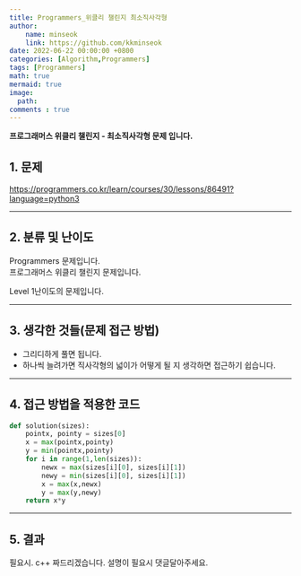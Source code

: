 ```yaml
---
title: Programmers_위클리 챌린지 최소직사각형
author: 
    name: minseok
    link: https://github.com/kkminseok
date: 2022-06-22 00:00:00 +0800
categories: [Algorithm,Programmers]
tags: [Programmers]
math: true
mermaid: true
image: 
  path: 
comments : true
---
```

**프로그래머스 위클리 챌린지 - 최소직사각형 문제 입니다.**

## 1. 문제
<https://programmers.co.kr/learn/courses/30/lessons/86491?language=python3>

-----  

## 2. 분류 및 난이도

Programmers 문제입니다.  
프로그래머스 위클리 챌린지 문제입니다.

Level 1난이도의 문제입니다. 


-----  

## 3. 생각한 것들(문제 접근 방법)

- 그리디하게 풀면 됩니다.
- 하나씩 늘려가면 직사각형의 넓이가 어떻게 될 지 생각하면 접근하기 쉽습니다.


-----  

## 4. 접근 방법을 적용한 코드

```python
def solution(sizes):
    pointx, pointy = sizes[0]
    x = max(pointx,pointy)
    y = min(pointx,pointy)
    for i in range(1,len(sizes)):
        newx = max(sizes[i][0], sizes[i][1])
        newy = min(sizes[i][0], sizes[i][1])
        x = max(x,newx)
        y = max(y,newy)
    return x*y
```


-----



## 5. 결과

필요시. c++ 짜드리겠습니다. 설명이 필요시 댓글달아주세요.

